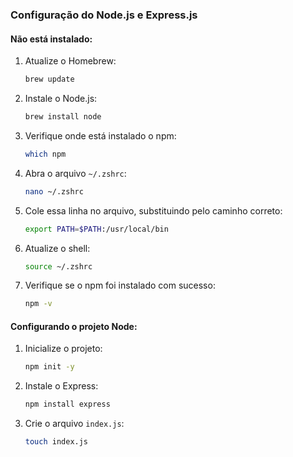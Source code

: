 ### Configuração do Node.js e Express.js

#### Não está instalado:

1. Atualize o Homebrew:
   ```bash
   brew update
   ```

2. Instale o Node.js:
   ```bash
   brew install node
   ```

3. Verifique onde está instalado o npm:
   ```bash
   which npm
   ```

4. Abra o arquivo `~/.zshrc`:
   ```bash
   nano ~/.zshrc
   ```

5. Cole essa linha no arquivo, substituindo pelo caminho correto:
   ```bash
   export PATH=$PATH:/usr/local/bin
   ```

6. Atualize o shell:
   ```bash
   source ~/.zshrc
   ```

7. Verifique se o npm foi instalado com sucesso:
   ```bash
   npm -v
   ```

#### Configurando o projeto Node:

1. Inicialize o projeto:
   ```bash
   npm init -y
   ```

2. Instale o Express:
   ```bash
   npm install express
   ```

3. Crie o arquivo `index.js`:
   ```bash
   touch index.js
   ```
